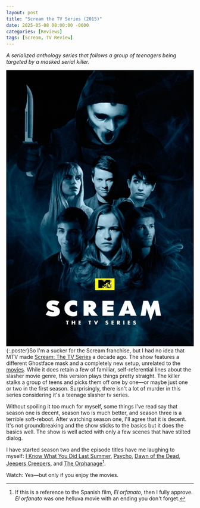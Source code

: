```yaml
---
layout: post
title: "Scream the TV Series (2015)"
date: 2025-05-08 08:00:00 -0600
categories: [Reviews]
tags: [Scream, TV Review]
---
```


*A serialized anthology series that follows a group of teenagers being targeted by a masked serial killer.*

![Scream TV Poster](/assets/2025/05/scream-tv-poster.jpg){:.poster}So I'm a sucker for the Scream franchise, but I had no idea that MTV made [Scream: The TV Series](https://www.imdb.com/title/tt3921180/) a decade ago. The show features a different Ghostface mask and a completely new setup, unrelated to the [movies](https://www.imdb.com/title/tt0117571/). While it does retain a few of familiar, self-referential lines about the slasher movie genre, this version plays things pretty straight. The killer stalks a group of teens and picks them off one by one—or maybe just one or two in the first season. Surprisingly, there isn't a lot of murder in this series considering it's a teenage slasher tv series.

Without spoiling it too much for myself, some things I've read say that season one is decent, season two is much better, and season three is a terrible soft-reboot. After watching season one, I'll agree that it is decent. It's not groundbreaking and the show sticks to the basics but it does the basics well. The show is well acted with only a few scenes that have stilted dialog.

I have started season two and the episode titles have me laughing to myself: [I Know What You Did Last Summer](https://www.imdb.com/title/tt0119345/), [Psycho](https://www.imdb.com/title/tt0054215/), [Dawn of the Dead](https://www.imdb.com/title/tt0077402/), [Jeepers Creepers](https://www.imdb.com/title/tt0263488/), and [The Orphanage](https://www.imdb.com/title/tt0464141/)[^1].

Watch: Yes—but only if you enjoy the movies.

[^1]: If this is a reference to the Spanish film, *El orfanato*, then I fully approve. *El orfanato* was one helluva movie with an ending you don't forget.
